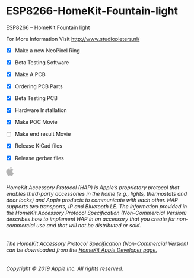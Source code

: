 # ESP8266-HomeKit-Fountain-light
ESP8266 – HomeKit Fountain light

For More Information Visit http://www.studiopieters.nl/

- [x] Make a new NeoPixel Ring
- [x] Beta Testing Software
- [x] Make A PCB
- [x] Ordering PCB Parts
- [x] Beta Testing PCB
- [x] Hardware Installation
- [x] Make POC Movie
- [ ] Make end result Movie
- [x] Release KiCad files
- [x] Release gerber files






<img src="https://raw.githubusercontent.com/AchimPieters/ESP8266-HomeKit-Fountain-light/master/Images/apple_logo.png" width="20"/>

###### HomeKit Accessory Protocol (HAP) is Apple’s proprietary protocol that enables third-party accessories in the home (e.g., lights, thermostats and door locks) and Apple products to communicate with each other. HAP supports two transports, IP and Bluetooth LE. The information provided in the HomeKit Accessory Protocol Specification (Non-Commercial Version) describes how to implement HAP in an accessory that you create for non-commercial use and that will not be distributed or sold.

###### The HomeKit Accessory Protocol Specification (Non-Commercial Version) can be downloaded from the [HomeKit Apple Developer page.](https://developer.apple.com/homekit/)

###### Copyright © 2019 Apple Inc. All rights reserved.
